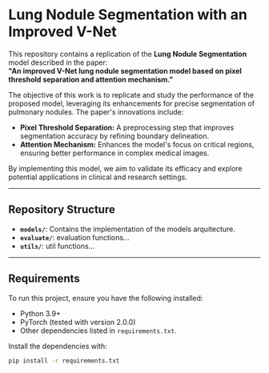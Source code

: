 # Lung Nodule Segmentation with an Improved V-Net

This repository contains a replication of the **Lung Nodule Segmentation** model described in the paper:  
**"An improved V-Net lung nodule segmentation model based on pixel threshold separation and attention mechanism."**  

The objective of this work is to replicate and study the performance of the proposed model, leveraging its enhancements for precise segmentation of pulmonary nodules. The paper's innovations include:  

- **Pixel Threshold Separation:** A preprocessing step that improves segmentation accuracy by refining boundary delineation.  
- **Attention Mechanism:** Enhances the model's focus on critical regions, ensuring better performance in complex medical images.

By implementing this model, we aim to validate its efficacy and explore potential applications in clinical and research settings.

---

## Repository Structure  

- **`models/`**: Contains the implementation of the models arquitecture.  
- **`evaluate/`**: evaluation functions...
- **`utils/`**: util functions... 

---

## Requirements  

To run this project, ensure you have the following installed:  

- Python 3.9+  
- PyTorch (tested with version 2.0.0)  
- Other dependencies listed in `requirements.txt`.  

Install the dependencies with:  
```bash
pip install -r requirements.txt
